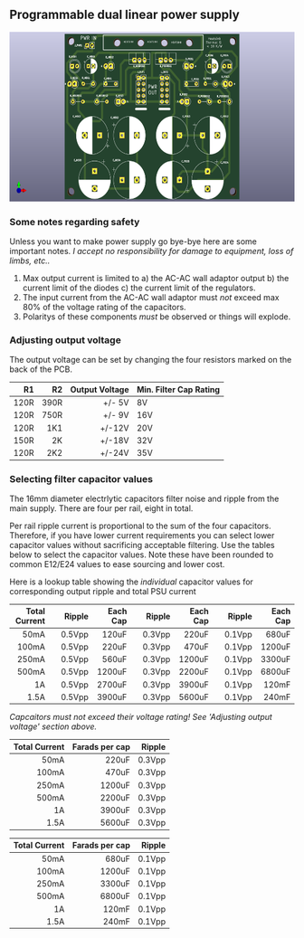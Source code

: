
## Programmable dual linear power supply

<img src="AdjustablePSU/doc/AdjustablePSU3D.png" height="300" width="600" >

### Some notes regarding safety

Unless you want to make power supply go bye-bye here are some important notes. *I accept no responsibility for damage to equipment, loss of limbs, etc..*

1) Max output current is limited to 
  a) the AC-AC wall adaptor output 
  b) the current limit of the diodes 
  c) the current limit of the regulators.
2) The input current from the AC-AC wall adaptor must *not* exceed max 80% of the voltage rating of the capacitors. 
3) Polaritys of these components *must* be observed or things will explode.

### Adjusting output voltage

The output voltage can be set by changing the four resistors marked on the back of the PCB.

R1     | R2     | Output Voltage  | Min. Filter Cap Rating
-----------:    |------------:    |---------------:|----------
120R   |390R    | +/- 5V  | 8V
120R   |750R    | +/- 9V  | 16V
120R   |1K1     | +/-12V  | 20V
150R   |2K      | +/-18V  | 32V
120R   |2K2     | +/-24V  | 35V

### Selecting filter capacitor values

The 16mm diameter electrlytic capacitors filter noise and ripple from the main supply. There are four per rail, eight in total.

Per rail ripple current is proportional to the sum of the four capacitors. Therefore, if you have lower current requirements you can select lower capacitor values without sacrificing acceptable filtering. Use the tables below to select the capacitor values. Note these have been rounded to common E12/E24 values to ease sourcing and lower cost.

Here is a lookup table showing the *individual* capacitor values for corresponding output ripple and total PSU current

Total Current|       |Ripple|Each Cap|   |Ripple|Each Cap|   |Ripple|Each Cap|
------------:|-------:|----:|-------:|--:|----:|--------------:|--:|----:|--------------:|
50mA         |       |0.5Vpp|120uF|   |0.3Vpp|220uF|   |0.1Vpp|680uF|
100mA        |       |0.5Vpp|220uF|   |0.3Vpp|470uF|   |0.1Vpp|1200uF|
250mA        |       |0.5Vpp|560uF|   |0.3Vpp|1200uF|   |0.1Vpp|3300uF|
500mA        |       |0.5Vpp|1200uF|   |0.3Vpp|2200uF|   |0.1Vpp|6800uF|
1A           |       |0.5Vpp|2700uF|   |0.3Vpp|3900uF|   |0.1Vpp|120mF|
1.5A         |       |0.5Vpp|3900uF|   |0.3Vpp|5600uF|   |0.1Vpp|240mF|

*Capcaitors must not exceed their voltage rating! See 'Adjusting output voltage' section above.*

Total Current   | Farads per cap  | Ripple
---------:|----------------:|-------:
50mA      |  220uF          | 0.3Vpp
100mA     |  470uF         | 0.3Vpp
250mA     |  1200uF         | 0.3Vpp  
500mA     |  2200uF         | 0.3Vpp
1A        |  3900uF       | 0.3Vpp
1.5A      |  5600uF       | 0.3Vpp


Total Current   | Farads per cap  | Ripple
---------:|----------------:|-------:
50mA      |  680uF          | 0.1Vpp
100mA     |  1200uF         | 0.1Vpp
250mA     |  3300uF         | 0.1Vpp  
500mA     |  6800uF         | 0.1Vpp
1A        |  120mF       | 0.1Vpp
1.5A      |  240mF       | 0.1Vpp
